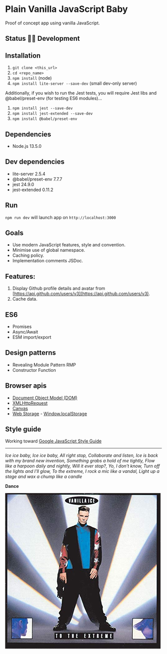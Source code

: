 # Plain Vanilla JavaScript Baby

Proof of concept app using vanilla JavaScript.

## Status 👷‍♀️ Development

## Installation

1. `git clone <this_url>`
1. `cd <repo_name>`
1. `npm install` (node)
1. `npm install lite-server --save-dev` (small dev-only server)

Additionally, if you wish to run the Jest tests, you will require Jest libs and @babel/preset-env (for testing ES6 modules)...

1. `npm install jest --save-dev`
1. `npm install jest-extended --save-dev`
1. `npm install @babel/preset-env`

## Dependencies

* Node.js 13.5.0

## Dev dependencies
* lite-server 2.5.4
* @babel/preset-env 7.7.7
* jest 24.9.0
* jest-extended 0.11.2

## Run

`npm run dev` will launch app on `http://localhost:3000`

## Goals
* Use modern JavaScript features, style and convention.
* Minimise use of global namespace.
* Caching policy.
* Implementation comments JSDoc.

## Features:

1. Display Github profile details and avatar from [https://api.github.com/users/v3](https://api.github.com/users/v3).
2. Cache data.

## ES6
* Promises
* Async/Await
* ESM import/export

## Design patterns
* Revealing Module Pattern RMP
* Constructor Function

## Browser apis

* [Document Object Model (DOM)](https://developer.mozilla.org/en-US/docs/Web/API/Document_Object_Model)
* [XMLHttpRequest](https://developer.mozilla.org/en-US/docs/Web/API/XMLHttpRequest)
* [Canvas](https://developer.mozilla.org/en-US/docs/Web/API/Canvas_API)
* [Web Storage](https://developer.mozilla.org/en-US/docs/Web/API/Web_Storage_API) - [Window.localStorage](https://developer.mozilla.org/en-US/docs/Web/API/Window/localStorage)

## Style guide

Working toward [Google JavaScript Style Guide](https://google.github.io/styleguide/jsguide.html#introduction)

<hr>

*Ice ice baby, Ice ice baby, All right stop, Collaborate and listen, Ice is back with my brand new invention, Something grabs a hold of me tightly, Flow like a harpoon daily and nightly, Will it ever stop?, Yo, I don't know, Turn off the lights and I'll glow, To the extreme, I rock a mic like a vandal, Light up a stage and wax a chump like a candle*

**Dance**

![Vanilla Ice - To The Extreme album cover](readme.jpg)